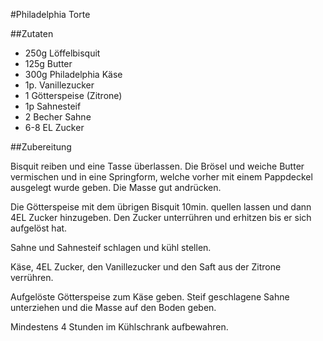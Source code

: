 #Philadelphia Torte

##Zutaten

- 250g Löffelbisquit
- 125g Butter
- 300g Philadelphia Käse
- 1p. Vanillezucker
- 1 Götterspeise (Zitrone)
- 1p Sahnesteif
- 2 Becher Sahne
- 6-8 EL Zucker

##Zubereitung

Bisquit reiben und eine Tasse überlassen. Die Brösel und weiche Butter vermischen und in eine Springform, welche vorher mit einem Pappdeckel ausgelegt wurde geben. Die Masse gut andrücken.

Die Götterspeise mit dem übrigen Bisquit 10min. quellen lassen und dann 4EL Zucker hinzugeben. Den Zucker unterrühren und erhitzen bis er sich aufgelöst hat.

Sahne und Sahnesteif schlagen und kühl stellen.

Käse, 4EL Zucker, den Vanillezucker und den Saft aus der Zitrone verrühren.

Aufgelöste Götterspeise zum Käse geben. Steif geschlagene Sahne unterziehen und die Masse auf den Boden geben.

Mindestens 4 Stunden im Kühlschrank aufbewahren.